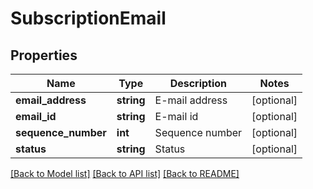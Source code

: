 # SubscriptionEmail

## Properties
Name | Type | Description | Notes
------------ | ------------- | ------------- | -------------
**email_address** | **string** | E-mail address | [optional] 
**email_id** | **string** | E-mail id | [optional] 
**sequence_number** | **int** | Sequence number | [optional] 
**status** | **string** | Status | [optional] 

[[Back to Model list]](../README.md#documentation-for-models) [[Back to API list]](../README.md#documentation-for-api-endpoints) [[Back to README]](../README.md)


